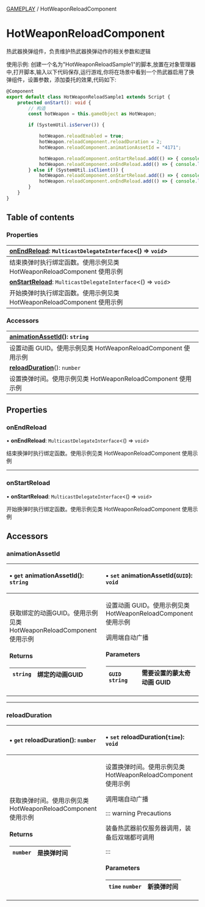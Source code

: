 [GAMEPLAY](../groups/Core.GAMEPLAY.md) / HotWeaponReloadComponent

# HotWeaponReloadComponent <Badge type="tip" text="Class" /> <Score text="HotWeaponReloadComponent" />

<span class="content-big">

热武器换弹组件，负责维护热武器换弹动作的相关参数和逻辑

</span>

<span style="font-size: 14px;">

使用示例: 创建一个名为"HotWeaponReloadSample1"的脚本,放置在对象管理器中,打开脚本,输入以下代码保存,运行游戏,你将在场景中看到一个热武器启用了换弹组件，设置参数，添加委托的效果,代码如下:

</span>

```ts
@Component
export default class HotWeaponReloadSample1 extends Script {
    protected onStart(): void {
        // 构造
        const hotWeapon = this.gameObject as HotWeapon;

        if (SystemUtil.isServer()) {

            hotWeapon.reloadEnabled = true;
            hotWeapon.reloadComponent.reloadDuration = 2;
            hotWeapon.reloadComponent.animationAssetId = "4171";

            hotWeapon.reloadComponent.onStartReload.add(() => { console.log("reloadComponent.onStartReload Server") });
            hotWeapon.reloadComponent.onEndReload.add(() => { console.log("reloadComponent.onEndReload Server") });
        } else if (SystemUtil.isClient()) {
            hotWeapon.reloadComponent.onStartReload.add(() => { console.log("reloadComponent.onStartReload Client") });
            hotWeapon.reloadComponent.onEndReload.add(() => { console.log("reloadComponent.onEndReload Client") });
        }
    }
}
```

## Table of contents

### Properties <Score text="Properties" /> 
| **[onEndReload](mw.HotWeaponReloadComponent.md#onendreload)**: `MulticastDelegateInterface`<() => `void`\>  |
| :-----|
| 结束换弹时执行绑定函数。使用示例见类 HotWeaponReloadComponent 使用示例|
| **[onStartReload](mw.HotWeaponReloadComponent.md#onstartreload)**: `MulticastDelegateInterface`<() => `void`\>  |
| 开始换弹时执行绑定函数。使用示例见类 HotWeaponReloadComponent 使用示例|

### Accessors <Score text="Accessors" /> 
| **[animationAssetId](mw.HotWeaponReloadComponent.md#animationassetid)**(): `string`  |
| :-----|
| 设置动画 GUID。使用示例见类 HotWeaponReloadComponent 使用示例|
| **[reloadDuration](mw.HotWeaponReloadComponent.md#reloadduration)**(): `number`  |
| 设置换弹时间。使用示例见类 HotWeaponReloadComponent 使用示例|

## Properties

### onEndReload <Score text="onEndReload" /> 

• **onEndReload**: `MulticastDelegateInterface`<() => `void`\>

结束换弹时执行绑定函数。使用示例见类 HotWeaponReloadComponent 使用示例

___

### onStartReload <Score text="onStartReload" /> 

• **onStartReload**: `MulticastDelegateInterface`<() => `void`\>

开始换弹时执行绑定函数。使用示例见类 HotWeaponReloadComponent 使用示例

## Accessors

### animationAssetId <Score text="animationAssetId" /> 

<table class="get-set-table">
<thead><tr>
<th style="text-align: left">

• `get` **animationAssetId**(): `string` 

</th>
<th style="text-align: left">

• `set` **animationAssetId**(`GUID`): `void` <Badge type="tip" text="other" />

</th>
</tr></thead>
<tbody><tr>
<td style="text-align: left">


获取绑定的动画GUID。使用示例见类 HotWeaponReloadComponent 使用示例


#### Returns

| `string` | 绑定的动画GUID |
| :------ | :------ |


</td>
<td style="text-align: left">


设置动画 GUID。使用示例见类 HotWeaponReloadComponent 使用示例

调用端自动广播

#### Parameters

| `GUID` `string` |  需要设置的蒙太奇动画 GUID |
| :------ | :------ |



</td>
</tr></tbody>
</table>

___

### reloadDuration <Score text="reloadDuration" /> 

<table class="get-set-table">
<thead><tr>
<th style="text-align: left">

• `get` **reloadDuration**(): `number` 

</th>
<th style="text-align: left">

• `set` **reloadDuration**(`time`): `void` <Badge type="tip" text="other" />

</th>
</tr></thead>
<tbody><tr>
<td style="text-align: left">


获取换弹时间。使用示例见类 HotWeaponReloadComponent 使用示例


#### Returns

| `number` | 是换弹时间 |
| :------ | :------ |


</td>
<td style="text-align: left">


设置换弹时间。使用示例见类 HotWeaponReloadComponent 使用示例

调用端自动广播

::: warning Precautions

装备热武器前仅服务器调用，装备后双端都可调用

:::

#### Parameters

| `time` `number` |  新换弹时间 |
| :------ | :------ |


</td>
</tr></tbody>
</table>

